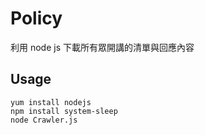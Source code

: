 # Policy

利用 node js 下載所有眾開講的清單與回應內容

## Usage

```
yum install nodejs
npm install system-sleep
node Crawler.js
```

